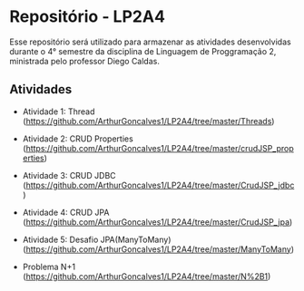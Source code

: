 # Repositório - LP2A4

Esse repositório será utilizado para armazenar as atividades desenvolvidas durante o 4° semestre da disciplina de Linguagem de Proggramação 2, ministrada pelo professor Diego Caldas.

## Atividades

- Atividade 1: Thread (https://github.com/ArthurGoncalves1/LP2A4/tree/master/Threads)
- Atividade 2: CRUD Properties (https://github.com/ArthurGoncalves1/LP2A4/tree/master/crudJSP_properties)
- Atividade 3: CRUD JDBC (https://github.com/ArthurGoncalves1/LP2A4/tree/master/CrudJSP_jdbc)
- Atividade 4: CRUD JPA (https://github.com/ArthurGoncalves1/LP2A4/tree/master/CrudJSP_jpa)
- Atividade 5: Desafio JPA(ManyToMany) (https://github.com/ArthurGoncalves1/LP2A4/tree/master/ManyToMany)

- Problema N+1 (https://github.com/ArthurGoncalves1/LP2A4/tree/master/N%2B1)
